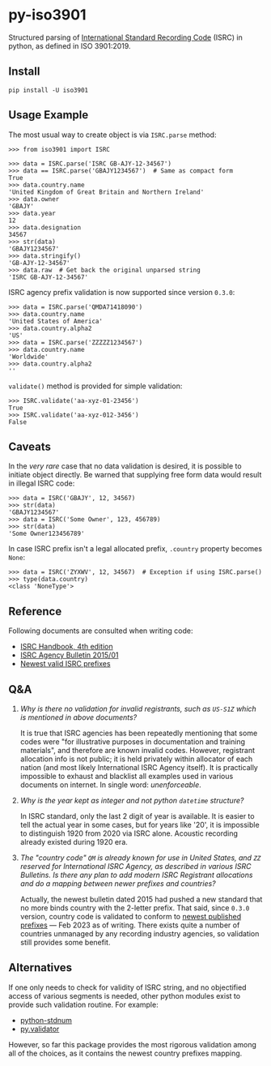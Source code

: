 # py-iso3901
Structured parsing of [International Standard Recording Code](https://isrc.ifpi.org/en/) (ISRC) in python, as defined in ISO 3901:2019.

## Install

`pip install -U iso3901`

## Usage Example

The most usual way to create object is via `ISRC.parse` method:

```pycon
>>> from iso3901 import ISRC

>>> data = ISRC.parse('ISRC GB-AJY-12-34567')
>>> data == ISRC.parse('GBAJY1234567')  # Same as compact form
True
>>> data.country.name
'United Kingdom of Great Britain and Northern Ireland'
>>> data.owner
'GBAJY'
>>> data.year
12
>>> data.designation
34567
>>> str(data)
'GBAJY1234567'
>>> data.stringify()
'GB-AJY-12-34567'
>>> data.raw  # Get back the original unparsed string
'ISRC GB-AJY-12-34567'
```

ISRC agency prefix validation is now supported since version `0.3.0`:
```pycon
>>> data = ISRC.parse('QMDA71418090')
>>> data.country.name
'United States of America'
>>> data.country.alpha2
'US'
>>> data = ISRC.parse('ZZZZZ1234567')
>>> data.country.name
'Worldwide'
>>> data.country.alpha2
''
```

`validate()` method is provided for simple validation:

```pycon
>>> ISRC.validate('aa-xyz-01-23456')
True
>>> ISRC.validate('aa-xyz-012-3456')
False
```

## Caveats

In the _very rare_ case that no data validation is desired, it is possible to initiate object directly. Be warned that supplying free form data would result in illegal ISRC code:

```pycon
>>> data = ISRC('GBAJY', 12, 34567)
>>> str(data)
'GBAJY1234567'
>>> data = ISRC('Some Owner', 123, 456789)
>>> str(data)
'Some Owner123456789'
```

In case ISRC prefix isn't a legal allocated prefix, `.country` property becomes `None`:

```pycon
>>> data = ISRC('ZYXWV', 12, 34567)  # Exception if using ISRC.parse()
>>> type(data.country)
<class 'NoneType'>
```

## Reference

Following documents are consulted when writing code:

- [ISRC Handbook, 4th edition](https://www.ifpi.org/wp-content/uploads/2021/02/ISRC_Handbook.pdf)
- [ISRC Agency Bulletin 2015/01](https://isrc.ifpi.org/downloads/ISRC_Bulletin-2015-01.pdf)
- [Newest valid ISRC prefixes](https://isrc.ifpi.org/downloads/Valid_Characters.pdf)

## Q&A

1. _Why is there no validation for invalid registrants, such as `US-S1Z` which is mentioned in above documents?_

   It is true that ISRC agencies has been repeatedly mentioning that some codes were "for illustrative purposes in documentation and training materials", and therefore are known invalid codes. However, registrant allocation info is not public; it is held privately within allocator of each nation (and most likely International ISRC Agency itself). It is practically impossible to exhaust and blacklist all examples used in various documents on internet. In single word: _unenforceable_.

2. _Why is the year kept as integer and not python `datetime` structure?_

   In ISRC standard, only the last 2 digit of year is available. It is easier to tell the actual year in some cases, but for years like '20', it is impossible to distinguish 1920 from 2020 via ISRC alone. Acoustic recording already existed during 1920 era.

3. _The "country code" `QM` is already known for use in United States, and `ZZ` reserved for International ISRC Agency, as described in various ISRC Bulletins. Is there any plan to add modern ISRC Registrant allocations and do a mapping between newer prefixes and countries?_

   Actually, the newest bulletin dated 2015 had pushed a new standard that no more binds country with the 2-letter prefix. That said, since `0.3.0` version, country code is validated to conform to [newest published prefixes](https://isrc.ifpi.org/downloads/Valid_Characters.pdf) &mdash; Feb 2023 as of writing. There exists quite a number of countries unmanaged by any recording industry agencies, so validation still provides some benefit.

## Alternatives

If one only needs to check for validity of ISRC string, and no objectified access of various segments is needed, other python modules exist to provide such validation routine. For example:

- [python-stdnum](https://pypi.org/project/python-stdnum/)
- [py.validator](https://pypi.org/project/py-validator/)

However, so far this package provides the most rigorous validation among all of the choices, as it contains the newest country prefixes mapping.

